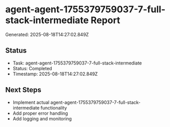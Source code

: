 # agent-agent-1755379759037-7-full-stack-intermediate Report

Generated: 2025-08-18T14:27:02.849Z

## Status
- Task: agent-agent-1755379759037-7-full-stack-intermediate
- Status: Completed
- Timestamp: 2025-08-18T14:27:02.849Z

## Next Steps
- Implement actual agent-agent-1755379759037-7-full-stack-intermediate functionality
- Add proper error handling
- Add logging and monitoring
